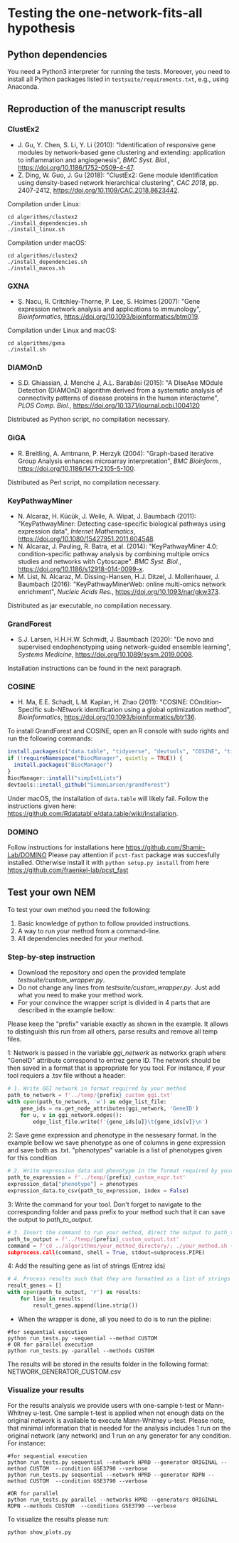 # Testing the one-network-fits-all hypothesis 


## Python dependencies

You need a Python3 interpreter for running the tests. Moreover, you need to install all Python packages listed in ``testsuite/requirements.txt``, e.g., using Anaconda.
## Reproduction of the manuscript results

### ClustEx2

- J. Gu, Y. Chen, S. Li, Y. Li (2010): "Identification of responsive gene modules by network-based gene clustering and extending: application to inflammation and angiogenesis", *BMC Syst. Biol.*, https://doi.org/10.1186/1752-0509-4-47.
- Z. Ding, W. Guo, J. Gu (2018): "ClustEx2: Gene module identification using density-based network hierarchical clustering", *CAC 2018*, pp. 2407-2412, https://doi.org/10.1109/CAC.2018.8623442.

Compilation under Linux:

```shell script
cd algorithms/clustex2
./install_dependencies.sh
./install_linux.sh
```

Compilation under macOS:

```shell script
cd algorithms/clustex2
./install_dependencies.sh
./install_macos.sh
```

### GXNA

- Ş. Nacu, R. Critchley-Thorne, P. Lee, S. Holmes (2007): "Gene  expression network analysis and applications to immunology", *Bioinformatics*, https://doi.org/10.1093/bioinformatics/btm019.

Compilation under Linux and macOS:

```shell script
cd algorithms/gxna
./install.sh
```

### DIAMOnD

- S.D. Ghiassian, J. Menche J, A.L. Barabási (2015): "A DIseAse MOdule Detection (DIAMOnD) algorithm derived from a  systematic analysis of connectivity patterns of disease proteins in the  human interactome", *PLOS Comp. Biol.*, https://doi.org/10.1371/journal.pcbi.1004120

Distributed as Python script, no compilation necessary.

### GiGA

- R. Breitling, A. Amtmann, P. Herzyk (2004): "Graph-based iterative Group Analysis enhances microarray interpretation", *BMC Bioinform.*, https://doi.org/10.1186/1471-2105-5-100.

Distributed as Perl script, no compilation necessary.


### KeyPathwayMiner

- N. Alcaraz, H. Kücük, J. Weile, A. Wipat, J. Baumbach (2011): "KeyPathwayMiner: Detecting case-specific biological pathways using expression data", *Internet Mathematics*, https://doi.org/10.1080/15427951.2011.604548.
- N. Alcaraz, J. Pauling, R. Batra, et al. (2014): "KeyPathwayMiner 4.0: condition-specific pathway analysis by combining multiple omics studies and networks with Cytoscape". *BMC Syst. Biol.*, https://doi.org/10.1186/s12918-014-0099-x.
- M. List, N. Alcaraz, M. Dissing-Hansen, H.J. Ditzel, J. Mollenhauer, J. Baumbach (2016): "KeyPathwayMinerWeb: online multi-omics network enrichment", *Nucleic Acids Res.*, https://doi.org/10.1093/nar/gkw373.

Distributed as jar executable, no compilation necessary.


### GrandForest 

- S.J. Larsen, H.H.H.W. Schmidt, J. Baumbach (2020): "De novo and supervised endophenotyping using network-guided ensemble learning", *Systems Medicine*, https://doi.org/10.1089/sysm.2019.0008.

Installation instructions can be found in the next paragraph.

### COSINE

- H. Ma, E.E. Schadt, L.M. Kaplan, H. Zhao (2011): "COSINE: COndition-SpecIfic sub-NEtwork identification using a global optimization method", *Bioinformatics*, https://doi.org/10.1093/bioinformatics/btr136.

To install GrandForest and COSINE, open an R console with sudo rights and run the following commands:

```R
install.packages(c("data.table", "tidyverse", "devtools", "COSINE", "tidyr"))
if (!requireNamespace("BiocManager", quietly = TRUE)) {
  install.packages("BiocManager")
}
BiocManager::install("simpIntLists")
devtools::install_github("SimonLarsen/grandforest")
```

Under macOS, the installation of ``data.table`` will likely fail. Follow the instructions given here: https://github.com/Rdatatabl`e/data.table/wiki/Installation.

### DOMINO
Follow instructions for installations here https://github.com/Shamir-Lab/DOMINO
Please pay attention if `pcst-fast` package was succesfully installed. Otherwise install it with `python setup.py install` from here https://github.com/fraenkel-lab/pcst_fast

## Test your own NEM

To test your own method you need the following:
1. Basic knowledge of python to follow provided instructions.
2. A way to run your method from a command-line.
3. All dependencies needed for your method.

###  Step-by-step instruction
* Download the repository and open the provided template *testsuite/custom_wrapper.py*.
* Do not change any lines from *testsuite/custom_wrapper.py*. Just add what you need to make your method work.
* For your convince the wrapper script is divided in 4 parts that are described in the example bellow:
 
Please keep the "prefix" variable exactly as shown in the example. It allows to distinguish this run from all others, parse results and remove all temp files.


1: Network is passed in the variable *ggi_network* as networkx graph where "GeneID" attribute correspond to entrez gene ID.
The network should be then saved in a format that is appropriate for you tool. For instance, if your tool requiers a .tsv file without a header:
```python
# 1. Write GGI network in format required by your method
path_to_network = f'../temp/{prefix}_custom_ggi.txt'
with open(path_to_network, 'w') as edge_list_file:
    gene_ids = nx.get_node_attributes(ggi_network, 'GeneID')
    for u, v in ggi_network.edges():
        edge_list_file.write(f'{gene_ids[u]}\t{gene_ids[v]}\n')
```
2: Save gene expression and phenotype in the nessesary format. In the example bellow we save phenotype as one of columns in gene expression and save both as .txt. "phenotypes" variable is a list of phenotypes given for this condition 

```python
# 2. Write expression data and phenotype in the format required by your method
path_to_expression = f'../temp/{prefix}_custom_expr.txt'
expression_data["phenotype"] = phenotypes
expression_data.to_csv(path_to_expression, index = False)
```

3: 
Write the command for your tool. 
Don't forget to navigate to the corresponding folder and pass prefix to your method such that it can save the output to *path_to_output*.

```python
# 3. Insert the command to run your method, direct the output to path_to_output
path_to_output = f'../temp/{prefix}_custom_output.txt'
command = f'cd ../algorithms/your_method_directory/; ./your_method.sh {prefix}"
subprocess.call(command, shell = True, stdout=subprocess.PIPE)
```
4: Add the resulting gene as list of strings (Entrez ids)

```python
# 4. Process results such that they are formatted as a list of strings (entez IDs)
result_genes = []
with open(path_to_output, 'r') as results:
    for line in results:
        result_genes.append(line.strip())
```
* When the wrapper is done, all you need to do is to run the pipline:
```shell
#for sequential execution
python run_tests.py -sequential --method CUSTOM  
# OR for parallel execution
python run_tests.py -parallel --methods CUSTOM  

```
The results will be stored in the results folder in the following format: NETWORK_GENERATOR_CUSTOM.csv

### Visualize your results
For the results analysis we provide users with one-sample t-test or Mann-Whitney u-test. 
One sample t-test is applied when not enough data on the original network is available to execute Mann-Whitney u-test.
Please note, that minimal information that is needed for the analysis includes 1 run on the original network (any network) and 1 run on any generator for any condition.
For instance:
```shell
#for sequential execution
python run_tests.py sequential --network HPRD --generator ORIGINAL --method CUSTOM  --condition GSE3790 --verbose
python run_tests.py sequential --network HPRD --generator RDPN --method CUSTOM  --condition GSE3790 --verbose

#OR for parallel
python run_tests.py parallel --networks HPRD --generators ORIGINAL RDPN --methods CUSTOM  --conditions GSE3790 --verbose
```
To visualize the results please run:

```shell
python show_plots.py
```











